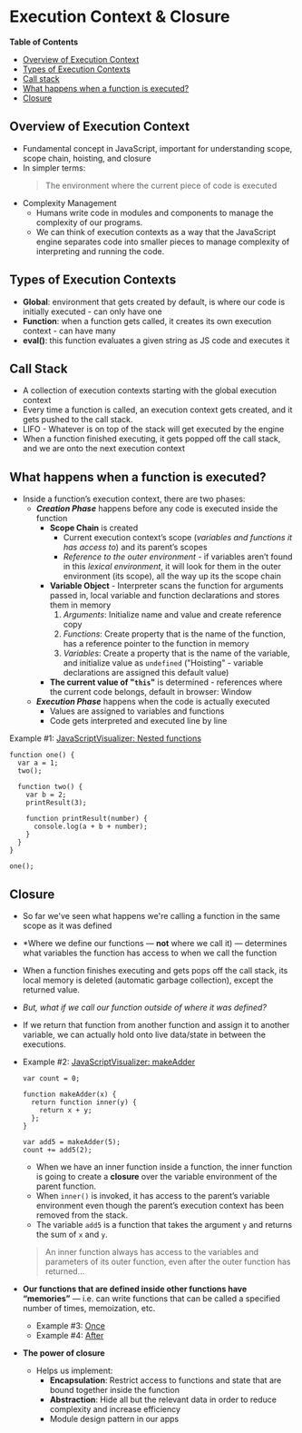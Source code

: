 # Execution Context & Closure

**Table of Contents**
- [Overview of Execution Context](#overview-of-execution-context)
- [Types of Execution Contexts](#Types-of-execution-contexts)
- [Call stack](#call-stack)
- [What happens when a function is executed?](#what-happens-when-a-function-is-executed?)
- [Closure](#closure)

## Overview of Execution Context
- Fundamental concept in JavaScript, important for understanding scope, scope chain, hoisting, and closure
- In simpler terms:
  > The environment where the current piece of code is executed
- Complexity Management
  - Humans write code in modules and components to manage the complexity of our programs.
  - We can think of execution contexts as a way that the JavaScript engine separates code into smaller pieces to manage complexity of interpreting and running the code.

## Types of Execution Contexts
- **Global**: environment that gets created by default, is where our code is initially executed - can only have one
- **Function**: when a function gets called, it creates its own execution context - can have many
- **eval()**: this function evaluates a given string as JS code and executes it

## Call Stack
- A collection of execution contexts starting with the global execution context
- Every time a function is called, an execution context gets created, and it gets pushed to the call stack.
- LIFO - Whatever is on top of the stack will get executed by the engine
- When a function finished executing, it gets popped off the call stack, and we are onto the next execution context

## What happens when a function is executed?
- Inside a function’s execution context, there are two phases:
  - ***Creation Phase*** happens before any code is executed inside the function
    - **Scope Chain** is created
      - Current execution context’s scope (*variables and functions it has access to*) and its parent’s scopes
      - *Reference to the outer environment* - if variables aren’t found in this *lexical environment*, it will look for them in the outer environment (its scope), all the way up its the scope chain
    - **Variable Object** - Interpreter scans the function for arguments passed in, local variable and function declarations and stores them in memory
      1) *Arguments*: Initialize name and value and create reference copy
      2) *Functions*: Create property that is the name of the function, has a reference pointer to the function in memory
      3) *Variables*: Create a property that is the name of the variable, and initialize value as `undefined` ("Hoisting" - variable declarations are assigned this default value)
    - **The current value of "`this`"** is determined - references where the current code belongs, default in browser: Window
  - ***Execution Phase*** happens when the code is actually executed
    - Values are assigned to variables and functions
    - Code gets interpreted and executed line by line

Example #1: [JavaScriptVisualizer: Nested functions](
https://tylermcginnis.com/javascript-visualizer?code=function%20one%28%29%20%7B%0A%20%20var%20a%20%3D%201%3B%0A%20%20two%28%29%3B%0A%20%20%0A%20%20function%20two%28%29%20%7B%0A%20%20%20%20var%20b%20%3D%202%3B%0A%20%20%20%20printResult%283%29%3B%0A%20%20%20%20%0A%20%20%20%20function%20printResult%28number%29%20%7B%0A%20%20%20%20%20%20console.log%28a%20%2B%20b%20%2B%20number%29%3B%0A%20%20%20%20%7D%0A%20%20%7D%0A%7D%0A%0Aone%28%29%3B)

```
function one() {
  var a = 1;
  two();
  
  function two() {
    var b = 2;
    printResult(3);
    
    function printResult(number) {
      console.log(a + b + number);
    }
  }
}

one();
```

## Closure
- So far we've seen what happens we're calling a function in the same scope as it was defined
- *Where we define our functions — **not** where we call it) — determines what variables the function has access to when we call the function
- When a function finishes executing and gets pops off the call stack, its local memory is deleted (automatic garbage collection), except the returned value.
- *But, what if we call our function outside of where it was defined?*
- If we return that function from another function and assign it to another variable, we can actually hold onto live data/state in between the executions.

- Example #2:
[JavaScriptVisualizer: makeAdder](
https://tylermcginnis.com/javascript-visualizer?code=var%20count%20%3D%200%3B%0A%0Afunction%20makeAdder%28x%29%20%7B%0A%20%20return%20function%20inner%28y%29%20%7B%0A%20%20%20%20return%20x%20%2B%20y%3B%0A%20%20%7D%3B%0A%7D%0A%0Avar%20add5%20%3D%20makeAdder%285%29%3B%0Acount%20%2B%3D%20add5%282%29%3B)

  ```
  var count = 0;

  function makeAdder(x) {
    return function inner(y) {
      return x + y;
    };
  }

  var add5 = makeAdder(5);
  count += add5(2);
  ```

  - When we have an inner function inside a function, the inner function is going to create a **closure** over the variable environment of the parent function.
  - When `inner()` is invoked, it has access to the parent’s variable environment even though the parent’s execution context has been removed from the stack.
  - The variable `add5` is a function that takes the argument `y` and returns the sum of `x` and `y`.
  > An inner function always has access to the variables and parameters of its outer function, even after the outer function has returned...
  
- **Our functions that are defined inside other functions have “memories”** — i.e. can write functions that can be called a specified number of times, memoization, etc.
  - Example #3: [Once](once.js)
  - Example #4: [After](after.js)
- **The power of closure**
  - Helps us implement:
    - **Encapsulation**: Restrict access to functions and state that are bound together inside the function
    - **Abstraction**: Hide all but the relevant data in order to reduce complexity and increase efficiency
    - Module design pattern in our apps